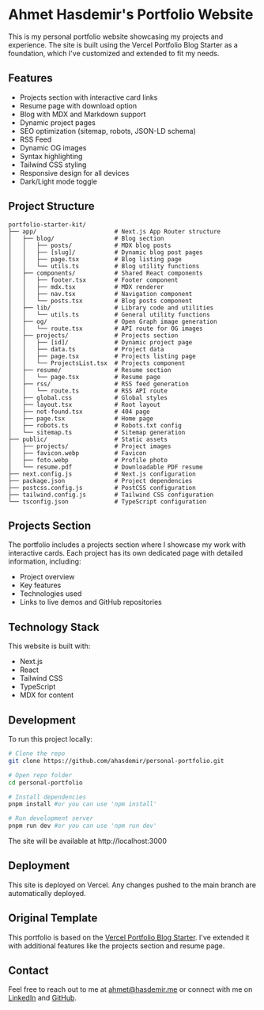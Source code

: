 # Ahmet Hasdemir's Portfolio Website

This is my personal portfolio website showcasing my projects and experience. The site is built using the Vercel Portfolio Blog Starter as a foundation, which I've customized and extended to fit my needs.

## Features

- Projects section with interactive card links
- Resume page with download option
- Blog with MDX and Markdown support
- Dynamic project pages
- SEO optimization (sitemap, robots, JSON-LD schema)
- RSS Feed
- Dynamic OG images
- Syntax highlighting
- Tailwind CSS styling
- Responsive design for all devices
- Dark/Light mode toggle

## Project Structure

```
portfolio-starter-kit/
├── app/                      # Next.js App Router structure
│   ├── blog/                 # Blog section
│   │   ├── posts/            # MDX blog posts
│   │   ├── [slug]/           # Dynamic blog post pages
│   │   ├── page.tsx          # Blog listing page
│   │   └── utils.ts          # Blog utility functions
│   ├── components/           # Shared React components
│   │   ├── footer.tsx        # Footer component
│   │   ├── mdx.tsx           # MDX renderer
│   │   ├── nav.tsx           # Navigation component
│   │   └── posts.tsx         # Blog posts component
│   ├── lib/                  # Library code and utilities
│   │   └── utils.ts          # General utility functions
│   ├── og/                   # Open Graph image generation
│   │   └── route.tsx         # API route for OG images
│   ├── projects/             # Projects section
│   │   ├── [id]/             # Dynamic project page
│   │   ├── data.ts           # Project data
│   │   ├── page.tsx          # Projects listing page
│   │   └── ProjectsList.tsx  # Projects component
│   ├── resume/               # Resume section
│   │   └── page.tsx          # Resume page
│   ├── rss/                  # RSS feed generation
│   │   └── route.ts          # RSS API route
│   ├── global.css            # Global styles
│   ├── layout.tsx            # Root layout
│   ├── not-found.tsx         # 404 page
│   ├── page.tsx              # Home page
│   ├── robots.ts             # Robots.txt config
│   └── sitemap.ts            # Sitemap generation
├── public/                   # Static assets
│   ├── projects/             # Project images
│   ├── favicon.webp          # Favicon
│   ├── foto.webp             # Profile photo
│   └── resume.pdf            # Downloadable PDF resume
├── next.config.js            # Next.js configuration
├── package.json              # Project dependencies
├── postcss.config.js         # PostCSS configuration
├── tailwind.config.js        # Tailwind CSS configuration
└── tsconfig.json             # TypeScript configuration
```

## Projects Section

The portfolio includes a projects section where I showcase my work with interactive cards. Each project has its own dedicated page with detailed information, including:

- Project overview
- Key features
- Technologies used
- Links to live demos and GitHub repositories

## Technology Stack

This website is built with:
- Next.js
- React
- Tailwind CSS
- TypeScript
- MDX for content

## Development

To run this project locally:

```bash
# Clone the repo
git clone https://github.com/ahasdemir/personal-portfolio.git

# Open repo folder
cd personal-portfolio

# Install dependencies
pnpm install #or you can use 'npm install'

# Run development server
pnpm run dev #or you can use 'npm run dev'
```

The site will be available at http://localhost:3000

## Deployment

This site is deployed on Vercel. Any changes pushed to the main branch are automatically deployed.

## Original Template

This portfolio is based on the [Vercel Portfolio Blog Starter](https://github.com/vercel/examples/tree/main/solutions/blog). I've extended it with additional features like the projects section and resume page.

## Contact

Feel free to reach out to me at ahmet@hasdemir.me or connect with me on [LinkedIn](https://linkedin.com/in/ahasdemir) and [GitHub](https://github.com/ahasdemir).
